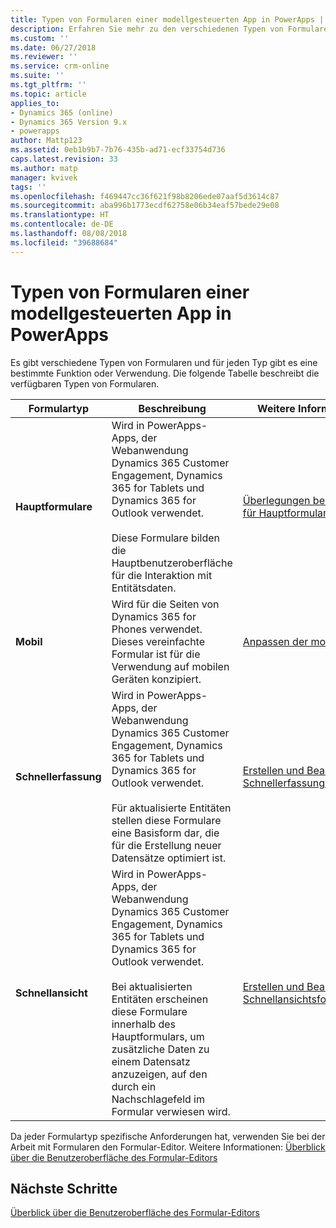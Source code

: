 ```yaml
---
title: Typen von Formularen einer modellgesteuerten App in PowerApps | Microsoft-Dokumentation
description: Erfahren Sie mehr zu den verschiedenen Typen von Formularen.
ms.custom: ''
ms.date: 06/27/2018
ms.reviewer: ''
ms.service: crm-online
ms.suite: ''
ms.tgt_pltfrm: ''
ms.topic: article
applies_to:
- Dynamics 365 (online)
- Dynamics 365 Version 9.x
- powerapps
author: Mattp123
ms.assetid: 0eb1b9b7-7b76-435b-ad71-ecf33754d736
caps.latest.revision: 33
ms.author: matp
manager: kvivek
tags: ''
ms.openlocfilehash: f469447cc36f621f98b8206ede07aaf5d3614c87
ms.sourcegitcommit: aba996b1773ecdf62758e06b34eaf57bede29e08
ms.translationtype: HT
ms.contentlocale: de-DE
ms.lasthandoff: 08/08/2018
ms.locfileid: "39688684"
---
```

# <a name="type-of-model-driven-app-forms-in-powerapps"></a>Typen von Formularen einer modellgesteuerten App in PowerApps

 Es gibt verschiedene Typen von Formularen und für jeden Typ gibt es eine bestimmte Funktion oder Verwendung. Die folgende Tabelle beschreibt die verfügbaren Typen von Formularen.  
  
|Formulartyp|Beschreibung|Weitere Informationen|  
|---------------|-----------------|-----------------|  
|**Hauptformulare**|Wird in PowerApps-Apps, der Webanwendung Dynamics 365 Customer Engagement, Dynamics 365 for Tablets und Dynamics 365 for Outlook verwendet.<br /><br /> Diese Formulare bilden die Hauptbenutzeroberfläche für die Interaktion mit Entitätsdaten.|[Überlegungen beim Entwurf für Hauptformulare](design-considerations-main-forms.md)|  
|**Mobil**|Wird für die Seiten von Dynamics 365 for Phones verwendet. Dieses vereinfachte Formular ist für die Verwendung auf mobilen Geräten konzipiert.|[Anpassen der mobilen App](https://docs.microsoft.com/dynamics365/customer-engagement/customize/customize-phones-tablets)  |  
|**Schnellerfassung**|Wird in PowerApps-Apps, der Webanwendung Dynamics 365 Customer Engagement, Dynamics 365 for Tablets und Dynamics 365 for Outlook verwendet.<br /><br /> Für aktualisierte Entitäten stellen diese Formulare eine Basisform dar, die für die Erstellung neuer Datensätze optimiert ist.|[Erstellen und Bearbeiten von Schnellerfassungsformularen](create-edit-quick-view-forms.md) |  
|**Schnellansicht**|Wird in PowerApps-Apps, der Webanwendung Dynamics 365 Customer Engagement, Dynamics 365 for Tablets und Dynamics 365 for Outlook verwendet.<br /><br /> Bei aktualisierten Entitäten erscheinen diese Formulare innerhalb des Hauptformulars, um zusätzliche Daten zu einem Datensatz anzuzeigen, auf den durch ein Nachschlagefeld im Formular verwiesen wird.|[Erstellen und Bearbeiten von Schnellansichtsformularen](create-edit-quick-view-forms.md)|  

Da jeder Formulartyp spezifische Anforderungen hat, verwenden Sie bei der Arbeit mit Formularen den Formular-Editor. Weitere Informationen: [Überblick über die Benutzeroberfläche des Formular-Editors](form-editor-user-interface-legacy.md)


## <a name="next-steps"></a>Nächste Schritte

[Überblick über die Benutzeroberfläche des Formular-Editors](form-editor-user-interface-legacy.md)